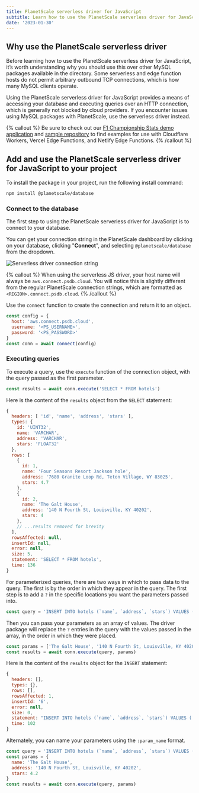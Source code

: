 ```yaml
---
title: PlanetScale serverless driver for JavaScript
subtitle: Learn how to use the PlanetScale serverless driver for JavaScript in your projects.
date: '2023-01-30'
---
```


## Why use the PlanetScale serverless driver

Before learning how to use the PlanetScale serverless driver for JavaScript, it’s worth understanding why you should use this over other MySQL packages available in the directory. Some serverless and edge function hosts do not permit arbitrary outbound TCP connections, which is how many MySQL clients operate.

Using the PlanetScale serverless driver for JavaScript provides a means of accessing your database and executing queries over an HTTP connection, which is generally not blocked by cloud providers. If you encounter issues using MySQL packages with PlanetScale, use the serverless driver instead.

{% callout %}
Be sure to check out our [F1 Championship Stats demo application](https://f1.planetscale.com) and [sample repository](https://github.com/planetscale/f1-championship-stats) to find examples for use with Cloudflare Workers, Vercel Edge Functions, and Netlify Edge Functions.
{% /callout %}

## Add and use the PlanetScale serverless driver for JavaScript to your project

To install the package in your project, run the following install command:

```bash
npm install @planetscale/database
```

### Connect to the database

The first step to using the PlanetScale serverless driver for JavaScript is to connect to your database.

You can get your connection string in the PlanetScale dashboard by clicking on your database, clicking "**Connect**", and selecting `@planetscale/database` from the dropdown.

![Serverless driver connection string](/docs/tutorials/planetscale-serverless-driver/connect-serverless-credentials.png)

{% callout %}
When using the serverless JS driver, your host name will always be `aws.connect.psdb.cloud`. You will notice this is slightly different from the regular PlanetScale connection strings, which are formatted as `<REGION>.connect.psdb.cloud`.
{% /callout %}

Use the `connect` function to create the connection and return it to an object.

```js
const config = {
  host: 'aws.connect.psdb.cloud',
  username: '<PS_USERNAME>',
  password: '<PS_PASSWORD>'
}
const conn = await connect(config)
```

### Executing queries

To execute a query, use the `execute` function of the connection object, with the query passed as the first parameter.

```js
const results = await conn.execute('SELECT * FROM hotels')
```

Here is the content of the `results` object from the `SELECT` statement:

```js
{
  headers: [ 'id', 'name', 'address', 'stars' ],
  types: {
    id: 'UINT32',
    name: 'VARCHAR',
    address: 'VARCHAR',
    stars: 'FLOAT32'
  },
  rows: [
    {
      id: 1,
      name: 'Four Seasons Resort Jackson hole',
      address: '7680 Granite Loop Rd, Teton Village, WY 83025',
      stars: 4.7
    },
    {
      id: 2,
      name: 'The Galt House',
      address: '140 N Fourth St, Louisville, KY 40202',
      stars: 4
    },
    // ...results removed for brevity
  ],
  rowsAffected: null,
  insertId: null,
  error: null,
  size: 5,
  statement: 'SELECT * FROM hotels',
  time: 136
}
```

For parameterized queries, there are two ways in which to pass data to the query. The first is by the order in which they appear in the query. The first step is to add a `?` in the specific locations you want the parameters passed into.

```js
const query = 'INSERT INTO hotels (`name`, `address`, `stars`) VALUES (?, ?, ?)'
```

Then you can pass your parameters as an array of values. The driver package will replace the `?` entries in the query with the values passed in the array, in the order in which they were placed.

```js
const params = ['The Galt House', '140 N Fourth St, Louisville, KY 40202', 4.2]
const results = await conn.execute(query, params)
```

Here is the content of the `results` object for the `INSERT` statement:

```js
{
  headers: [],
  types: {},
  rows: [],
  rowsAffected: 1,
  insertId: '6',
  error: null,
  size: 0,
  statement: "INSERT INTO hotels (`name`, `address`, `stars`) VALUES ('Montage Kapalua Bay 2', '1 Bay Dr, Lahaina, HI 96761', 4)",
  time: 102
}
```

Alternately, you can name your parameters using the `:param_name` format.

```js
const query = 'INSERT INTO hotels (`name`, `address`, `stars`) VALUES (:name, :address :stars)'
const params = {
  name: 'The Galt House',
  address: '140 N Fourth St, Louisville, KY 40202',
  stars: 4.2
}
const results = await conn.execute(query, params)
```
